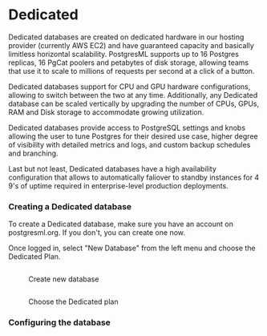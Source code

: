 # Dedicated

Dedicated databases are created on dedicated hardware in our hosting provider (currently AWS EC2) and have guaranteed capacity and basically limitless horizontal scalability. PostgresML supports up to 16 Postgres replicas, 16 PgCat poolers and petabytes of disk storage, allowing teams that use it to scale to millions of requests per second at a click of a button.

Dedicated databases support for CPU and GPU hardware configurations, allowing to switch between the two at any time. Additionally, any Dedicated database can be scaled vertically by upgrading the number of CPUs, GPUs, RAM and Disk storage to accommodate growing utilization.

Dedicated databases provide access to PostgreSQL settings and knobs allowing the user to tune Postgres for their desired use case, higher degree of visibility with detailed metrics and logs, and custom backup schedules and branching.

Last but not least, Dedicated databases have a high availability configuration that allows to automatically faliover to standby instances for 4 9's of uptime required in enterprise-level production deployments.

### Creating a Dedicated database

To create a Dedicated database, make sure you have an account on postgresml.org. If you don't, you can create one now.

Once logged in, select "New Database" from the left menu and choose the Dedicated Plan.

<figure><img src="../.gitbook/assets/spaces_B7HH1yMjCs0skMpuwNIR_uploads_S9xbhlwvqnnFUYSJLJug_image.webp" alt=""><figcaption><p>Create new database</p></figcaption></figure>

<figure><img src="../.gitbook/assets/image%20(4).png" alt=""><figcaption><p>Choose the Dedicated plan</p></figcaption></figure>

### Configuring the database
